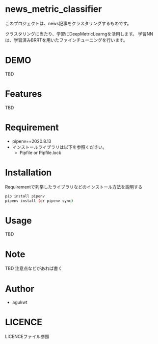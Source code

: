 # news_metric_classifier
このプロジェクトは、news記事をクラスタリングするものです。  
  
クラスタリングに当たり、学習にDeepMetricLearngを活用します。 
学習NNは、学習済みBRRTを用いたファインチューニングを行います。  
 
# DEMO
TBD

# Features
TBD
 
# Requirement
- pipenv==2020.8.13
- インストールライブラリは以下を参照ください。
    - Pipfile or Pipfile.lock

# Installation
 
Requirementで列挙したライブラリなどのインストール方法を説明する
 
```bash
pip install pipenv
pipenv install (or pipenv sync)
```
 
# Usage
TBD
  
# Note
TBD 
注意点などがあれば書く
 
# Author 
* agukwt

# LICENCE
LICENCEファイル参照
